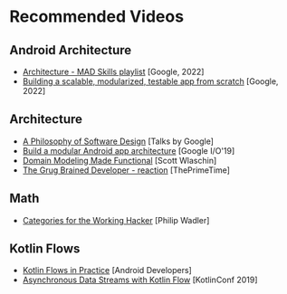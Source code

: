 # Recommended Videos

## Android Architecture

- [Architecture - MAD Skills playlist](https://www.youtube.com/playlist?list=PLWz5rJ2EKKc8GZWCbUm3tBXKeqIi3rcVX) [Google, 2022]
- [Building a scalable, modularized, testable app from scratch](https://www.youtube.com/watch?v=qX6zmKY4KP0&ab_channel=AndroidDevelopers) [Google, 2022]

## Architecture

- [A Philosophy of Software Design](https://www.youtube.com/watch?v=bmSAYlu0NcY) [Talks by Google]
- [Build a modular Android app architecture](https://www.youtube.com/watch?v=PZBg5DIzNww) [Google I/O'19]
- [Domain Modeling Made Functional](https://youtu.be/2JB1_e5wZmU) [Scott Wlaschin]
- [The Grug Brained Developer - reaction](https://www.youtube.com/watch?v=0KFiDK9r4UI) [ThePrimeTime]

## Math

- [Categories for the Working Hacker](https://youtu.be/gui_SE8rJUM?si=nBHmCInfNI65q2x7) [Philip Wadler]

## Kotlin Flows

- [Kotlin Flows in Practice](https://www.youtube.com/watch?v=fSB6_KE95bU) [Android Developers]
- [Asynchronous Data Streams with Kotlin Flow](https://www.youtube.com/watch?v=tYcqn48SMT8) [KotlinConf 2019]
